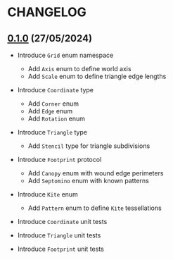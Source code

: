 # CHANGELOG

## [0.1.0](https://github.com/zilmarinen/Deltille/releases/tag/0.1.0) (27/05/2024)

- Introduce `Grid` enum namespace
	- Add `Axis` enum to define world axis
	- Add `Scale` enum to define triangle edge lengths

- Introduce `Coordinate` type
	- Add `Corner` enum
	- Add `Edge` enum
	- Add `Rotation` enum

- Introduce `Triangle` type
	- Add `Stencil` type for triangle subdivisions

- Introduce `Footprint` protocol
	- Add `Canopy` enum with wound edge perimeters
	- Add `Septomino` enum with known patterns

- Introduce `Kite` enum
	- Add `Pattern` enum to define `Kite` tessellations

- Introduce `Coordinate` unit tests
- Introduce `Triangle` unit tests
- Introduce `Footprint` unit tests
